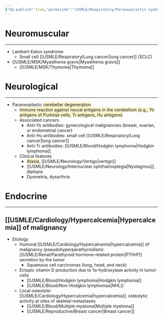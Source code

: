 ```yaml
---
{"dg-publish":true,"permalink":"/USMLE/Respiratory/Paraneoplastic syndromes/","title":"Paraneoplastic syndromes"}
---
```


# Neuromuscular
---
- Lambert-Eaton syndrome
	- Small cell [[USMLE/Respiratory/Lung cancer\|lung cancer]] (SCLC)
- [[USMLE/MSK/Myasthenia gravis\|Myasthenia gravis]]
	- [[USMLE/MSK/Thymoma\|Thymoma]]
# Neurological
---
- Paraneoplastic <span style="background:rgba(240, 200, 0, 0.2)">cerebellar degeneration</span>	
	- <span style="background:rgba(240, 200, 0, 0.2)">Immune reaction against neural antigens in the cerebellum (e.g., Yo antigens of Purkinje cells, Tr antigens, Hu antigens)</span>
	- Associated cancers
		- Anti-Yo antibodies: gynecological malignancies (breast, ovarian, or endometrial cancer)
		- Anti-Hu antibodies: small cell [[USMLE/Respiratory/Lung cancer\|lung cancer]]
		- Anti-Tr antibodies: [[USMLE/Blood/Hodgkin lymphoma\|Hodgkin lymphoma]]
	- Clinical features
		- <span style="background:rgba(240, 200, 0, 0.2)">Ataxia</span>, [[USMLE/Neurology/Vertigo\|vertigo]]
		- [[USMLE/Neurology/Internuclear ophthalmoplegia\|Nystagmus]], diplopia
		- Dysmetria, dysarthria
# Endocrine
---
## [[USMLE/Cardiology/Hypercalcemia\|Hypercalcemia]] of malignancy
- Etiology
	- Humoral [[USMLE/Cardiology/Hypercalcemia\|hypercalcemia]] of malignancy (pseudohyperparathyroidism): [[USMLE/Renal/Parathyroid hormone-related protein\|PTHrP]] secretion by the tumor
		- Squamous cell carcinomas (lung, head, and neck)
	- Ectopic vitamin D production due to 1α-hydroxylase activity in tumor cells
		- [[USMLE/Blood/Hodgkin lymphoma\|Hodgkin lymphoma]]
		- [[USMLE/Blood/Non-Hodgkin lymphomas\|NHL]]
	- Local osteolytic [[USMLE/Cardiology/Hypercalcemia\|hypercalcemia]]: osteolytic activity at sites of skeletal metastases
		- [[USMLE/Blood/Multiple myeloma\|Multiple myeloma]]
		- [[USMLE/Reproductive/Breast cancer\|Breast cancer]]
